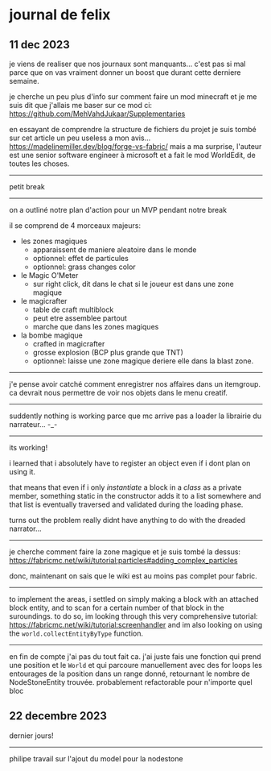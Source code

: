 # journal de felix

## 11 dec 2023

je viens de realiser que nos journaux sont manquants...
c'est pas si mal parce que on vas vraiment donner un boost que durant cette derniere semaine.

je cherche un peu plus d'info sur comment faire un mod minecraft et je me suis dit que j'allais me baser sur ce mod
ci: https://github.com/MehVahdJukaar/Supplementaries

en essayant de comprendre la structure de fichiers du projet je suis tombé sur cet article un peu useless a mon
avis... https://madelinemiller.dev/blog/forge-vs-fabric/ mais a ma surprise, l'auteur est une senior software engineer à
microsoft et a fait le mod WorldEdit, de toutes les choses.

--- 

petit break

---

on a outliné notre plan d'action pour un MVP pendant notre break

il se comprend de 4 morceaux majeurs:

- les zones magiques
    - apparaissent de maniere aleatoire dans le monde
    - optionnel: effet de particules
    - optionnel: grass changes color
- le Magic O'Meter
    - sur right click, dit dans le chat si le joueur est dans une zone magique
- le magicrafter
    - table de craft multiblock
    - peut etre assemblee partout
    - marche que dans les zones magiques
- la bombe magique
    - crafted in magicrafter
    - grosse explosion (BCP plus grande que TNT)
    - optionnel: laisse une zone magique deriere elle dans la blast zone.

---

j'e pense avoir catché comment enregistrer nos affaires dans un itemgroup. ca devrait nous permettre de voir nos objets
dans le menu creatif.

---

suddently nothing is working parce que mc arrive pas a loader la librairie du narrateur... -_-

---

its working!

i learned that i absolutely have to register an object even if i dont plan on using it.

that means that even if i only *instantiate* a block in a *class* as a private member, something static in the
constructor adds it to a list somewhere and that list is eventually traversed and validated during the loading phase.

turns out the problem really didnt have anything to do with the dreaded narrator...

---

je cherche comment faire la zone magique et je suis tombé la
dessus: https://fabricmc.net/wiki/tutorial:particles#adding_complex_particles

donc, maintenant on sais que le wiki est au moins pas complet pour fabric.

---

to implement the areas, i settled on simply making a block with an attached block entity, and to scan for a certain
number of that block in the suroundings. to do so, im looking through this very comprehensive
tutorial: https://fabricmc.net/wiki/tutorial:screenhandler 
and im also looking on using the `world.collectEntityByType` function.

---

en fin de compte j'ai pas du tout fait ca. j'ai juste fais une fonction qui prend une position 
et le `World` et qui parcoure manuellement avec des for loops les entourages de la position dans 
un range donné, retournant le nombre de NodeStoneEntity trouvée. probablement refactorable pour
n'importe quel bloc

## 22 decembre 2023

dernier jours!

---

philipe travail sur l'ajout du model pour la nodestone